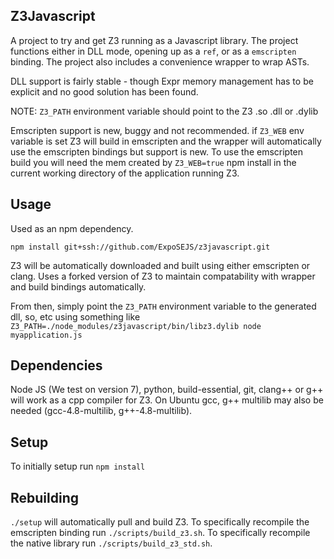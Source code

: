 ## Z3Javascript
A project to try and get Z3 running as a Javascript library. The project functions either in DLL mode, opening up as a `ref`, or as a `emscripten` binding.
The project also includes a convenience wrapper to wrap ASTs.

DLL support is fairly stable - though Expr memory management has to be explicit and no good solution has been found.

NOTE: `Z3_PATH` environment variable should point to the Z3 .so .dll or .dylib

Emscripten support is new, buggy and not recommended. if `Z3_WEB` env variable is set Z3 will build in emscripten and the wrapper will automatically use the emscripten bindings but support is new. To use the emscripten build you will need the mem created by `Z3_WEB=true` npm install in the current working directory of the application running Z3.

## Usage
Used as an npm dependency.

`npm install git+ssh://github.com/ExpoSEJS/z3javascript.git`

Z3 will be automatically downloaded and built using either emscripten or clang. Uses a forked version of Z3 to maintain compatability with wrapper and build bindings automatically.

From then, simply point the `Z3_PATH` environment variable to the generated dll, so, etc using something like `Z3_PATH=./node_modules/z3javascript/bin/libz3.dylib node myapplication.js`

## Dependencies
Node JS (We test on version 7), python, build-essential,  git, clang++ or g++ will work as a cpp compiler for Z3.
On Ubuntu gcc, g++ multilib may also be needed (gcc-4.8-multilib, g++-4.8-multilib).

## Setup
To initially setup run `npm install`

## Rebuilding
`./setup` will automatically pull and build Z3.
To specifically recompile the emscripten binding run `./scripts/build_z3.sh`.
To specifically recompile the native library run `./scripts/build_z3_std.sh`.
